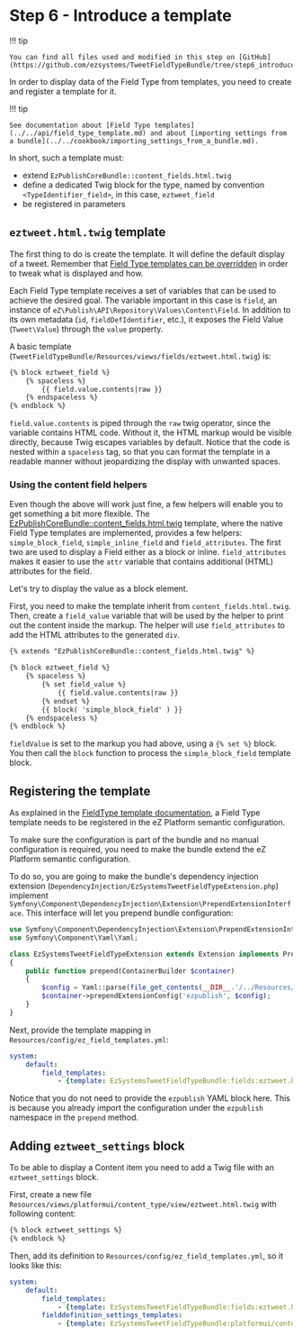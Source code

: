 # Step 6 - Introduce a template

!!! tip

    You can find all files used and modified in this step on [GitHub](https://github.com/ezsystems/TweetFieldTypeBundle/tree/step6_introduce_a_template).

In order to display data of the Field Type from templates, you need to create and register a template for it.

!!! tip

    See documentation about [Field Type templates](../../api/field_type_template.md) and about [importing settings from a bundle](../../cookbook/importing_settings_from_a_bundle.md).

In short, such a template must:

- extend `EzPublishCoreBundle::content_fields.html.twig`
- define a dedicated Twig block for the type, named by convention `<TypeIdentifier_field>`, in this case, `eztweet_field`
- be registered in parameters

## `eztweet.html.twig` template

The first thing to do is create the template. It will define the default display of a tweet.
Remember that [Field Type templates can be overridden](../../guide/twig_functions_reference.md#override-a-field-template-block) in order to tweak what is displayed and how.

Each Field Type template receives a set of variables that can be used to achieve the desired goal.
The variable important in this case is `field`, an instance of `eZ\Publish\API\Repository\Values\Content\Field`.
In addition to its own metadata (`id`, `fieldDefIdentifier`, etc.), it exposes the Field Value (`Tweet\Value`) through the `value` property.

A basic template (`TweetFieldTypeBundle/Resources/views/fields/eztweet.html.twig`) is:

``` html
{% block eztweet_field %}
    {% spaceless %}
        {{ field.value.contents|raw }}
    {% endspaceless %}
{% endblock %}
```

`field.value.contents` is piped through the `raw` twig operator, since the variable contains HTML code.
Without it, the HTML markup would be visible directly, because Twig escapes variables by default.
Notice that the code is nested within a `spaceless` tag, so that you can format the template in a readable manner
without jeopardizing the display with unwanted spaces.

### Using the content field helpers

Even though the above will work just fine, a few helpers will enable you to get something a bit more flexible.
The [EzPublishCoreBundle::content_fields.html.twig](https://github.com/ezsystems/ezpublish-kernel/blob/master/eZ/Bundle/EzPublishCoreBundle/Resources/views/content_fields.html.twig) template,
where the native Field Type templates are implemented, provides a few helpers: `simple_block_field`, `simple_inline_field` and `field_attributes`.
The first two are used to display a Field either as a block or inline.
`field_attributes` makes it easier to use the `attr` variable that contains additional (HTML) attributes for the field.

Let's try to display the value as a block element.

First, you need to make the template inherit from `content_fields.html.twig`.
Then, create a `field_value` variable that will be used by the helper to print out the content inside the markup.
The helper will use `field_attributes` to add the HTML attributes to the generated `div`.

``` html
{% extends "EzPublishCoreBundle::content_fields.html.twig" %}

{% block eztweet_field %}
    {% spaceless %}
        {% set field_value %}
            {{ field.value.contents|raw }}
        {% endset %}
        {{ block( 'simple_block_field' ) }}
    {% endspaceless %}
{% endblock %}
```

`fieldValue` is set to the markup you had above, using a `{% set %}` block.
You then call the `block` function to process the `simple_block_field` template block.

## Registering the template

As explained in the [FieldType template documentation](../../api/field_type_template.md#registering-your-template), a Field Type template needs to be registered in the eZ Platform semantic configuration.

To make sure the configuration is part of the bundle and no manual configuration is required,
you need to make the bundle extend the eZ Platform semantic configuration.

To do so, you are going to make the bundle's dependency injection extension (`DependencyInjection/EzSystemsTweetFieldTypeExtension.php`)
implement `Symfony\Component\DependencyInjection\Extension\PrependExtensionInterface`.
This interface will let you prepend bundle configuration:

``` php
use Symfony\Component\DependencyInjection\Extension\PrependExtensionInterface;
use Symfony\Component\Yaml\Yaml;

class EzSystemsTweetFieldTypeExtension extends Extension implements PrependExtensionInterface
{
    public function prepend(ContainerBuilder $container)
    {
        $config = Yaml::parse(file_get_contents(__DIR__.'/../Resources/config/ez_field_templates.yml'));
        $container->prependExtensionConfig('ezpublish', $config);
    }
}
```

Next, provide the template mapping in `Resources/config/ez_field_templates.yml`:

``` yml
system:
    default:
        field_templates:
            - {template: EzSystemsTweetFieldTypeBundle:fields:eztweet.html.twig, priority: 0}
```

Notice that you do not need to provide the `ezpublish` YAML block here.
This is because you already import the configuration under the `ezpublish` namespace in the `prepend` method.

## Adding `eztweet_settings` block

To be able to display a Content item you need to add a Twig file with an `eztweet_settings` block.

First, create a new file `Resources/views/platformui/content_type/view/eztweet.html.twig` with following content:

``` html
{% block eztweet_settings %}
{% endblock %}
```

Then, add its definition to `Resources/config/ez_field_templates.yml`, so it looks like this:

``` yml
system:
    default:
        field_templates:
            - {template: EzSystemsTweetFieldTypeBundle:fields:eztweet.html.twig, priority: 0}
        fielddefinition_settings_templates:
            - {template: EzSystemsTweetFieldTypeBundle:platformui/content_type/view:eztweet.html.twig, priority: 0}
```
